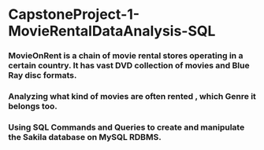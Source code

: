 # CapstoneProject-1-MovieRentalDataAnalysis-SQL
### MovieOnRent is a chain of movie rental stores operating in a certain country. It has vast DVD collection of movies and Blue Ray disc formats.
### Analyzing what kind of movies are often rented , which Genre it belongs too.
### Using SQL Commands and Queries to create and manipulate the Sakila database on MySQL RDBMS.
